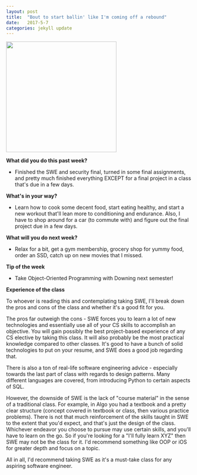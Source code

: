 ```yaml
---
layout: post
title:  "Bout to start ballin' like I'm coming off a rebound"
date:   2017-5-7
categories: jekyll update
---
```


<img src="/assets/profpic.JPG" width="300">

**What did you do this past week?**

- Finished the SWE and security final, turned in some final assignments, and pretty much finished everything EXCEPT for a final project in a class that's due in a few days.

**What's in your way?**

- Learn how to cook some decent food, start eating healthy, and start a new workout that'll lean more to conditioning and endurance. Also, I have to shop around for a car (to commute with) and figure out the final project due in a few days.

**What will you do next week?**

- Relax for a bit, get a gym membership, grocery shop for yummy food, order an SSD, catch up on new movies that I missed.

**Tip of the week**

- Take Object-Oriented Programming with Downing next semester!

**Experience of the class**

To whoever is reading this and contemplating taking SWE, I'll break down the pros and cons of the class and whether it's a good fit for you.

The pros far outweigh the cons - SWE forces you to learn a lot of new technologies and essentially use all of your CS skills to accomplish an objective. You will gain possibly the best project-based experience of any CS elective by taking this class. It will also probably be the most practical knowledge compared to other classes. It's good to have a bunch of solid technologies to put on your resume, and SWE does a good job regarding that. 

There is also a ton of real-life software engineering advice - especially towards the last part of class with regards to design patterns. Many different languages are covered, from introducing Python to certain aspects of SQL.

However, the downside of SWE is the lack of "course material" in the sense of a traditional class. For example, in Algo you had a textbook and a pretty clear structure (concept covered in textbook or class, then various practice problems). There is not that much reinforcement of the skills taught in SWE to the extent that you'd expect, and that's just the design of the class. Whichever endeavor you choose to pursue may use certain skills, and you'll have to learn on the go. So if you're looking for a "I'll fully learn XYZ" then SWE may not be the class for it. I'd recommend something like OOP or iOS for greater depth and focus on a topic.

All in all, I'd recommend taking SWE as it's a must-take class for any aspiring software engineer.